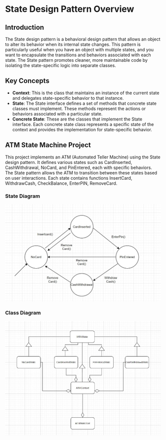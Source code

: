 # State Design Pattern Overview

## Introduction
The State design pattern is a behavioral design pattern that allows an object to alter its behavior when its internal state changes. This pattern is particularly useful when you have an object with multiple states, and you want to encapsulate the transitions and behaviors associated with each state. The State pattern promotes cleaner, more maintainable code by isolating the state-specific logic into separate classes.

## Key Concepts
- **Context**: This is the class that maintains an instance of the current state and delegates state-specific behavior to that instance.
- **State**: The State interface defines a set of methods that concrete state classes must implement. These methods represent the actions or behaviors associated with a particular state.
- **Concrete State**: These are the classes that implement the State interface. Each concrete state class represents a specific state of the context and provides the implementation for state-specific behavior.

## ATM State Machine Project

This project implements an ATM (Automated Teller Machine) using the State design pattern. It defines various states such as CardInserted, CashWithdrawal, NoCard, and PinEntered, each with specific behaviors. The State pattern allows the ATM to transition between these states based on user interactions. Each state contains functions InsertCard, WithdrawCash, CheckBalance, EnterPIN, RemoveCard.
### State Diagram
![STatediagram](https://github.com/Sreelaxme/StateDesignPattern/blob/master/state.jpg)
### Class Diagram
![Depend](https://github.com/Sreelaxme/StateDesignPattern/blob/master/depend.jpg)

